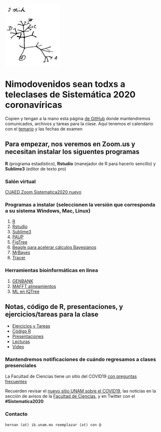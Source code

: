![TreeThinking](DarwinIthink.jpg)
# Nimodovenidos sean todxs a teleclases de Sistemática 2020 coronavíricas

Copien y tengan a la mano esta página [de GitHub](https://hernanvm.github.io/Sistematica2020/) donde mantendremos comunicados, archivos y tareas para la clase. Aquí tenemos el calendario con el [temario](http://www.fciencias.unam.mx/docencia/horarios/presentacion/310487) y las fechas de examen 


## Para empezar, nos veremos en Zoom.us y necesitan instalar los siguentes programas

**R** (programa estadístico), **Rstudio** (manejador de R para hacerlo sencillo) y **Sublime3** (editor de texto pro)


### Salón virtual
[CUAED Zoom Sistematica2020 nuevo](https://cuaed-unam.zoom.us/j/944182947)

### Programas a instalar (seleccionen la versión que corresponda a su sistema Windows, Mac, Linux)

1. [R](https://cran.r-project.org/)
2. [Rstudio](https://rstudio.com/products/rstudio/download/#download) 
3. [Sublime3](https://www.sublimetext.com/3)
4. [PAUP](http://phylosolutions.com/paup-test/)
5. [FigTree](https://github.com/rambaut/figtree/releases)
6. [Beagle para acelerar cálculos Bayesianos](https://github.com/beagle-dev/beagle-lib)
7. [MrBayes](http://nbisweden.github.io/MrBayes/download.html)
8. [Tracer](https://github.com/beast-dev/tracer/releases/tag/v1.7.1)

### Herramientas bioinformáticas en línea

1. [GENBANK](https://www.ncbi.nlm.nih.gov/genbank/)
2. [MAFFT alineamientos](https://www.ebi.ac.uk/Tools/msa/mafft/)
3. [ML en IQTree](http://iqtree.cibiv.univie.ac.at)


## Notas, código de R, presentaciones, y ejercicios/tareas para la clase
- [Ejercicios y Tareas](https://github.com/HernanVM/Sistematica2020/tree/R/Ejercicios)
- [Código R](https://github.com/HernanVM/Sistematica2020/blob/R/Rcode/)
- [Presentaciones](https://github.com/HernanVM/Sistematica2020/tree/R/Presentaciones)
- [Lecturas](https://github.com/HernanVM/Sistematica2020/tree/R/Lecturas)
- [Video](https://github.com/HernanVM/Sistematica2020/tree/R/Video)


### Mantendremos notificaciones de cuándo regresamos a clases presenciales
La Facultad de Ciencias tiene un sitio del COVID19 [con preguntas frecuentes](https://sites.google.com/ciencias.unam.mx/covid19-fc/faq?authuser=0)

Recuerden revisar el [nuevo sitio UNAM sobre el COVID19](https://covid19comisionunam.unamglobal.com), las noticias en la sección de avisos de la [Facultad de Ciencias](http://www.fciencias.unam.mx/comunicacion/noticias), y en Twitter con el **#Sistematica2020**

### Contacto
```hernan (at) ib.unam.mx reemplazar (at) con @```


